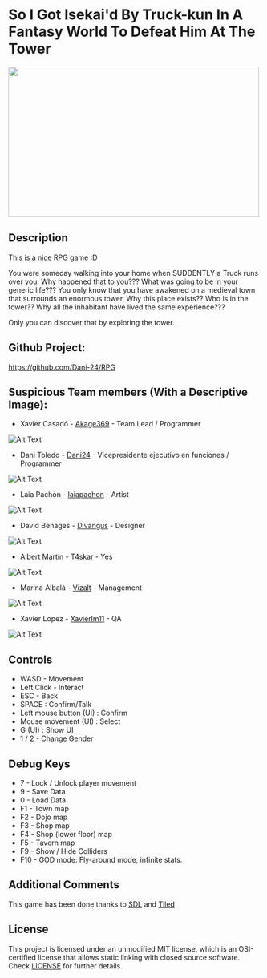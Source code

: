 # So I Got Isekai'd By Truck-kun In A Fantasy World To Defeat Him At The Tower

<img width="500" height="300" src="https://i.ytimg.com/vi/ghmDKAFPX0g/mqdefault.jpg">

## Description

This is a nice RPG game :D

You were someday walking into your home when SUDDENTLY a Truck runs over you.
Why happened that to you??? What was going to be in your generic life???
You only know that you have awakened on a medieval town that surrounds an enormous tower,
Why this place exists?? Who is in the tower?? Why all the inhabitant have lived the same experience???

Only you can discover that by exploring the tower.

## Github Project:

https://github.com/Dani-24/RPG

## Suspicious Team members (With a Descriptive Image):

- Xavier Casadó - [Akage369](https://github.com/Akage369) - Team Lead / Programmer

![Alt Text](https://c.tenor.com/pHUUu29gQOQAAAAS/ibai-yo-explicando.gif)

- Dani Toledo - [Dani24](https://github.com/Dani-24) - Vicepresidente ejecutivo en funciones / Programmer

![Alt Text](https://thumbs.gfycat.com/HideousDimpledHorseshoecrab-size_restricted.gif)

- Laia Pachón - [laiapachon](https://github.com/laiapachon) - Artist

![Alt Text](https://c.tenor.com/s3oRS9Uq1qMAAAAC/photoshop-pet-pet-meme.gif)

- David Benages - [Divangus](https://github.com/Divangus) - Designer

![Alt Text](https://tuprofedgarhome.files.wordpress.com/2019/12/esquemas-de-depuradora-animada.gif)

- Albert Martín - [T4skar](https://github.com/T4skar) - Yes

![Alt Text](https://i.pinimg.com/originals/b2/87/c7/b287c72c94bc54caedbd136fa59c42fb.gif)

- Marina Albalà - [Vizalt](https://github.com/Vizalt) - Management

![Alt Text](https://thumbs.gfycat.com/LateWhisperedArcticseal-max-1mb.gif)

- Xavier Lopez - [Xavierlm11](https://github.com/Xavierlm11) - QA

![Alt Text](https://www.meme-arsenal.com/memes/fa99667b78e49c49e085ae7120d71130.jpg)


## Controls

- WASD - Movement
- Left Click - Interact
- ESC - Back
- SPACE : Confirm/Talk
- Left mouse button (UI) : Confirm
- Mouse movement (UI) : Select
- G (UI) : Show UI
- 1 / 2 - Change Gender

## Debug Keys

- 7 - Lock / Unlock player movement
- 9 - Save Data
- 0 - Load Data
- F1 - Town map
- F2 - Dojo map
- F3 - Shop map
- F4 - Shop (lower floor) map
- F5 - Tavern map
- F9 - Show / Hide Colliders
- F10 - GOD mode: Fly-around mode, infinite stats.

## Additional Comments
This game has been done thanks to [SDL](https://www.libsdl.org/index.php) and [Tiled](https://www.mapeditor.org)
  
## License
This project is licensed under an unmodified MIT license, which is an OSI-certified license that allows static linking with closed source software. Check [LICENSE](https://github.com/Dani-24/RPG/blob/main/LICENSE) for further details.
